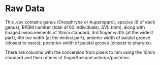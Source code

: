 # Raw Data

This .csv contains genus (Oreophryne or Auparoparo), species (6 of each genus), BPBM number (total of 60 individuals), SVL (mm), along with ImageJ measurements of 10mm standard, 3rd finger width (at the widest part), 4th toe width (at the widest part), anterior width of palatal groove (closest to nares), posterior width of palatal groove (closest to pharynx).

There are columns with the conversion from pixels to mm using the 10mm standard and then rations of finger/toe and anterior/posterior.
